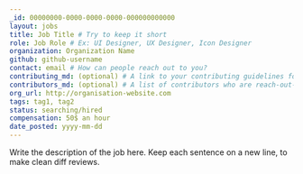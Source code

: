 ```yaml
---
_id: 00000000-0000-0000-0000-000000000000
layout: jobs
title: Job Title # Try to keep it short
role: Job Role # Ex: UI Designer, UX Designer, Icon Designer
organization: Organization Name
github: github-username
contact: email # How can people reach out to you?
contributing_md: (optional) # A link to your contributing guidelines for newcomers
contributors_md: (optional) # A list of contributors who are reach-out-able.
org_url: http://organisation-website.com
tags: tag1, tag2
status: searching/hired
compensation: 50$ an hour
date_posted: yyyy-mm-dd
---
```


Write the description of the job here. 
Keep each sentence on a new line, to make clean diff reviews.
